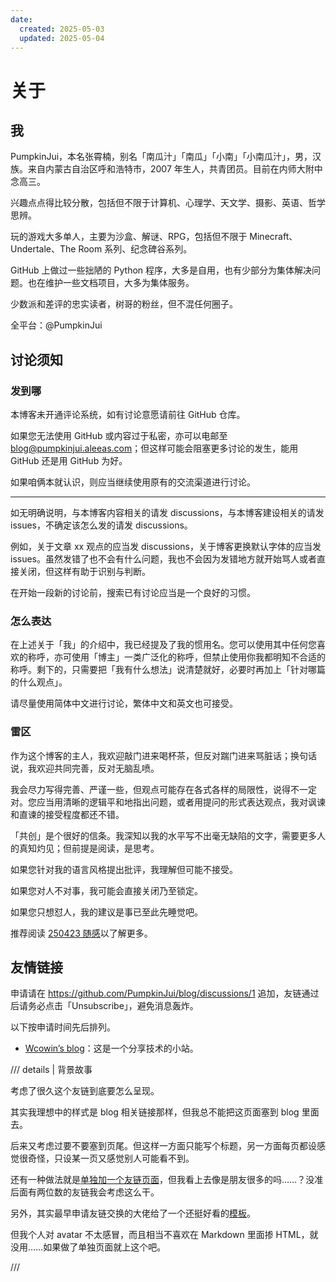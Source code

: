 ```yaml
---
date:
  created: 2025-05-03
  updated: 2025-05-04
---
```

# 关于

## 我

PumpkinJui，本名张霄楠，别名「南瓜汁」「南瓜」「小南」「小南瓜汁」，男，汉族。来自内蒙古自治区呼和浩特市，2007 年生人，共青团员。目前在内师大附中念高三。

兴趣点点得比较分散，包括但不限于计算机、心理学、天文学、摄影、英语、哲学思辨。

玩的游戏大多单人，主要为沙盒、解谜、RPG，包括但不限于 Minecraft、Undertale、The Room 系列、纪念碑谷系列。

GitHub 上做过一些拙陋的 Python 程序，大多是自用，也有少部分为集体解决问题。也在维护一些文档项目，大多为集体服务。

少数派和差评的忠实读者，树哥的粉丝，但不混任何圈子。

全平台：@PumpkinJui

## 讨论须知

### 发到哪

本博客未开通评论系统，如有讨论意愿请前往 GitHub 仓库。

如果您无法使用 GitHub 或内容过于私密，亦可以电邮至 <blog@pumpkinjui.aleeas.com>；但这样可能会阻塞更多讨论的发生，能用 GitHub 还是用 GitHub 为好。

如果咱俩本就认识，则应当继续使用原有的交流渠道进行讨论。

---

如无明确说明，与本博客内容相关的请发 discussions，与本博客建设相关的请发 issues，不确定该怎么发的请发 discussions。

例如，关于文章 xx 观点的应当发 discussions，关于博客更换默认字体的应当发 issues。虽然发错了也不会有什么问题，我也不会因为发错地方就开始骂人或者直接关闭，但这样有助于识别与判断。

在开始一段新的讨论前，搜索已有讨论应当是一个良好的习惯。

### 怎么表达

在上述关于「我」的介绍中，我已经提及了我的惯用名。您可以使用其中任何您喜欢的称呼，亦可使用「博主」一类广泛化的称呼，但禁止使用你我都明知不合适的称呼。剩下的，只需要把「我有什么想法」说清楚就好，必要时再加上「针对哪篇的什么观点」。

请尽量使用简体中文进行讨论，繁体中文和英文也可接受。

### 雷区

作为这个博客的主人，我欢迎敲门进来喝杯茶，但反对踹门进来骂脏话；换句话说，我欢迎共同完善，反对无脑乱喷。

我会尽力写得完善、严谨一些，但观点可能存在各式各样的局限性，说得不一定对。您应当用清晰的逻辑平和地指出问题，或者用提问的形式表达观点，我对讽谏和直谏的接受程度都还不错。

「共创」是个很好的信条。我深知以我的水平写不出毫无缺陷的文字，需要更多人的真知灼见；但前提是阅读，是思考。

如果您针对我的语言风格提出批评，我理解但可能不接受。

如果您对人不对事，我可能会直接关闭乃至锁定。

如果您只想怼人，我的建议是事已至此先睡觉吧。

推荐阅读 [250423 随感](blog/posts/250423_rt.md)以了解更多。

## 友情链接

申请请在 <https://github.com/PumpkinJui/blog/discussions/1> 追加，友链通过后请务必点击「Unsubscribe」，避免消息轰炸。

以下按申请时间先后排列。

- [Wcowin’s blog](https://wcowin.work/)：这是一个分享技术的小站。

/// details | 背景故事

考虑了很久这个友链到底要怎么呈现。

其实我理想中的样式是 blog 相关链接那样，但我总不能把这页面塞到 blog 里面去。

后来又考虑过要不要塞到页尾。但这样一方面只能写个标题，另一方面每页都设感觉很奇怪，只设某一页又感觉别人可能看不到。

还有一种做法就是[单独加一个友链页面](https://xiaozhiyuqwq.top/friends)，但我看上去像是朋友很多的吗……？没准后面有两位数的友链我会考虑这么干。

另外，其实最早申请友链交换的大佬给了一个还挺好看的[模板](https://wcowin.work/blog/Mkdocs/linktech/)。

但我个人对 avatar 不太感冒，而且相当不喜欢在 Markdown 里面掺 HTML，就没用……如果做了单独页面就上这个吧。

///
